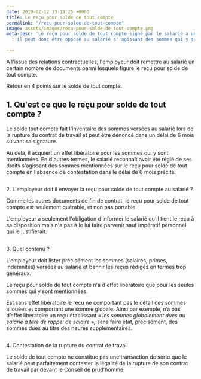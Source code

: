 ```yaml
---
date: 2019-02-12 13:18:25 +0000
title: Le reçu pour solde de tout compte
permalink: "/recu-pour-solde-de-tout-compte"
image: assets/images/recu-pour-solde-de-tout-compte.png
meta-desc: 'Le reçu pour solde de tout compte signé par le salarié a un effet libératoire
  : il peut donc être opposé au salarié s''agissant des sommes qui y sont mentionnées. '

---
```

A l'issue des relations contractuelles, l'employeur doit remettre au salarié un certain nombre de documents parmi lesquels figure le reçu pour solde de tout compte.   
  
Retour en 4 points sur le solde de tout compte.

## 1. Qu'est ce que le reçu pour solde de tout compte ?

Le solde tout compte fait l'inventaire des sommes versées au salarié lors de la rupture du contrat de travail et peut être dénoncé dans un délai de 6 mois suivant sa signature.   
  
Au delà, il acquiert un effet libératoire pour les sommes qui y sont mentionnées. En d'autres termes, le salarié reconnaît avoir été réglé de ses droits s'agissant des sommes mentionnées sur le reçu pour solde de tout compte en l'absence de contestation dans le délai de 6 mois précité. 

##   
2\. L'employeur doit il envoyer la reçu pour solde de tout compte au salarié ? 

Comme les autres documents de fin de contrat, le reçu pour solde de tout compte est seulement quérable, et non pas portable.  
  
L'employeur a seulement l'obligation d'informer le salarié qu'il tient le reçu à sa disposition mais n'a pas à le lui faire parvenir sauf impératif personnel qui le justifierait.

##   
3\. Quel contenu ? 

L'employeur doit lister précisément les sommes (salaires, primes, indemnités) versées au salarié et bannir les reçus rédigés en termes trop généraux.  
  
Le reçu pour solde de tout compte n'a d'effet libératoire que pour les seules sommes qui y sont mentionnées.  
  
Est sans effet libératoire le reçu ne comportant pas le détail des sommes allouées et comportant une somme globale. Ainsi par exemple, n’a pas d’effet libératoire un reçu établissant _« les sommes globalement dues au salarié à titre de rappel de salaire »,_ sans faire état, précisément, des sommes dues au titre des heures supplémentaires. 

##   
  
4\. Contestation de la rupture du contrat de travail

Le solde de tout compte ne constitue pas une transaction de sorte que le salarié peut parfaitement contester la légalité de la rupture de son contrat de travail par devant le Conseil de prud'homme. 